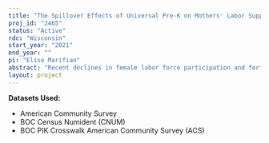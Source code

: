 ```yaml
---
title: "The Spillover Effects of Universal Pre-K on Mothers' Labor Supply"
proj_id: "2465"
status: "Active"
rdc: "Wisconsin"
start_year: "2021"
end_year: ""
pi: "Elise Marifian"
abstract: "Recent declines in female labor force participation and fertility have reignited interest in the roles of child care access and costs in shaping the labor supply decisions of women with young children. This project aims to provide new empirical evidence of the effect of universal pre-K introduction on mothers' labor supply. I use the U.S. Census Bureau's American Community Survey (ACS) to study the 2014 introduction of "Pre-K For All" in New York City, a universal pre-K (UPK) policy that increased the city's capacity of full-day, public preschool seats for 4 year olds from around 20,000 in 2013 to approximately 70,000 in 2015. To identify the causal effect of the UPK offer on mothers' labor force participation and hours worked, I use a difference-in-differences (DID) research design that leverages age and residency eligibility requirements to construct two different comparison groups of mothers: Mothers of same-aged children in nearby New Jersey, and mothers of slightly older children that reside in NYC. I also combine these two contrasts to estimate a triple-differences (DDD) model. I hypothesize that the "Pre-K For All" offer induces mothers to increase their labor market activity both on the extensive and intensive margins."
layout: project
---
```


**Datasets Used:**

  - American Community Survey 
  - BOC Census Numident (CNUM) 
  - BOC PIK Crosswalk American Community Survey (ACS) 

